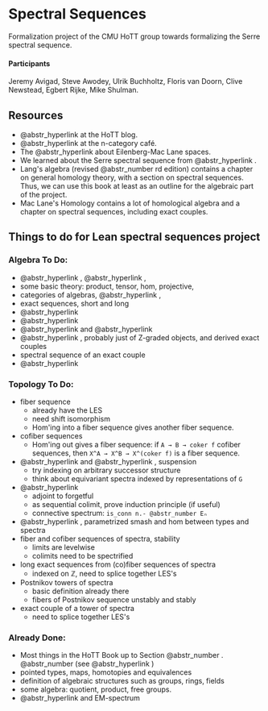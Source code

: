 # Spectral Sequences

Formalization project of the CMU HoTT group towards formalizing the Serre spectral sequence.

#### Participants

Jeremy Avigad, Steve Awodey, Ulrik Buchholtz, Floris van Doorn, Clive Newstead, Egbert Rijke, Mike Shulman.

## Resources

  * @abstr_hyperlink at the HoTT blog.
  * @abstr_hyperlink at the n-category café.
  * The @abstr_hyperlink about Eilenberg-Mac Lane spaces.
  * We learned about the Serre spectral sequence from @abstr_hyperlink .
  * Lang's algebra (revised @abstr_number rd edition) contains a chapter on general homology theory, with a section on spectral sequences. Thus, we can use this book at least as an outline for the algebraic part of the project.
  * Mac Lane's Homology contains a lot of homological algebra and a chapter on spectral sequences, including exact couples.



## Things to do for Lean spectral sequences project

### Algebra To Do:

  * @abstr_hyperlink , @abstr_hyperlink ,
  * some basic theory: product, tensor, hom, projective,
  * categories of algebras, @abstr_hyperlink ,
  * exact sequences, short and long
  * @abstr_hyperlink 
  * @abstr_hyperlink 
  * @abstr_hyperlink and @abstr_hyperlink 
  * @abstr_hyperlink , probably just of Z-graded objects, and derived exact couples
  * spectral sequence of an exact couple
  * @abstr_hyperlink 



### Topology To Do:

  * fiber sequence 
    * already have the LES
    * need shift isomorphism
    * Hom'ing into a fiber sequence gives another fiber sequence.
  * cofiber sequences 
    * Hom'ing out gives a fiber sequence: if `A → B → coker f` cofiber sequences, then `X^A → X^B → X^(coker f)` is a fiber sequence.
  * @abstr_hyperlink and @abstr_hyperlink , suspension 
    * try indexing on arbitrary successor structure
    * think about equivariant spectra indexed by representations of `G`
  * @abstr_hyperlink 
    * adjoint to forgetful
    * as sequential colimit, prove induction principle (if useful)
    * connective spectrum: `is_conn n.- @abstr_number Eₙ`
  * @abstr_hyperlink , parametrized smash and hom between types and spectra
  * fiber and cofiber sequences of spectra, stability 
    * limits are levelwise
    * colimits need to be spectrified
  * long exact sequences from (co)fiber sequences of spectra 
    * indexed on ℤ, need to splice together LES's
  * Postnikov towers of spectra 
    * basic definition already there
    * fibers of Postnikov sequence unstably and stably
  * exact couple of a tower of spectra 
    * need to splice together LES's



### Already Done:

  * Most things in the HoTT Book up to Section @abstr_number . @abstr_number (see @abstr_hyperlink )
  * pointed types, maps, homotopies and equivalences
  * definition of algebraic structures such as groups, rings, fields
  * some algebra: quotient, product, free groups.
  * @abstr_hyperlink and EM-spectrum


